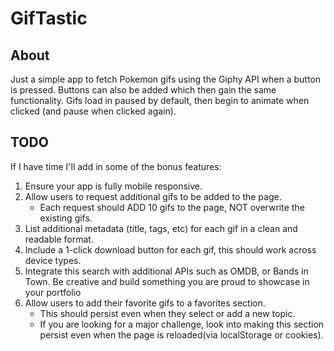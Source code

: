 # GifTastic

## About
Just a simple app to fetch Pokemon gifs using the Giphy API when a button is pressed. Buttons can also be added which then gain the same functionality. Gifs load in paused by default, then begin to animate when clicked (and pause when clicked again). 

## TODO
If I have time I'll add in some of the bonus features:
1. Ensure your app is fully mobile responsive.
2. Allow users to request additional gifs to be added to the page.
    - Each request should ADD 10 gifs to the page, NOT overwrite the existing gifs.
3. List additional metadata (title, tags, etc) for each gif in a clean and readable format.
4. Include a 1-click download button for each gif, this should work across device types.
5. Integrate this search with additional APIs such as OMDB, or Bands in Town. Be creative and build something you are proud to showcase in your portfolio
6. Allow users to add their favorite gifs to a favorites section.
    - This should persist even when they select or add a new topic.
    - If you are looking for a major challenge, look into making this section persist even when the page is reloaded(via localStorage or cookies).
